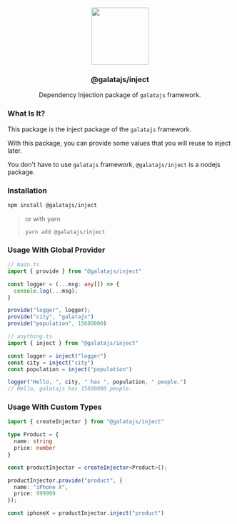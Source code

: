<p align="center">
<br>
<img src="https://avatars.githubusercontent.com/u/108695351?s=200&v=4" width="128" height="128">
</p>
<h3 align="center">@galatajs/inject</h3>
<p align="center">
  Dependency Injection package of <code>galatajs</code> framework. 
</p>

### What Is It?

This package is the inject package of the ``galatajs`` framework. 

With this package, you can provide some values that you will reuse to inject later.

You don't have to use ``galatajs`` framework, `@galatajs/inject` is a nodejs package.

### Installation

```sh
npm install @galatajs/inject
```

> or with yarn
>
> ```
> yarn add @galatajs/inject
> ```

### Usage With Global Provider

```typescript
// main.ts
import { provide } from "@galatajs/inject"

const logger = (...msg: any[]) => {
  console.log(...msg);
}

provide("logger", logger);
provide("city", "galatajs")
provide("population", 15600000)
```

```typescript
// anything.ts
import { inject } from "@galatajs/inject"

const logger = inject("logger")
const city = inject("city")
const population = inject("population")

logger("Hello, ", city, " has ", population, " people.")
// Hello, galatajs has 15600000 people.
```

### Usage With Custom Types

```typescript
import { createInjector } from "@galatajs/inject"

type Product = {
  name: string
  price: number
}

const productInjector = createInjector<Product>();

productInjector.provide("product", {
  name: "iPhone X",
  price: 999999
});

const iphoneX = productInjector.inject("product")
```
